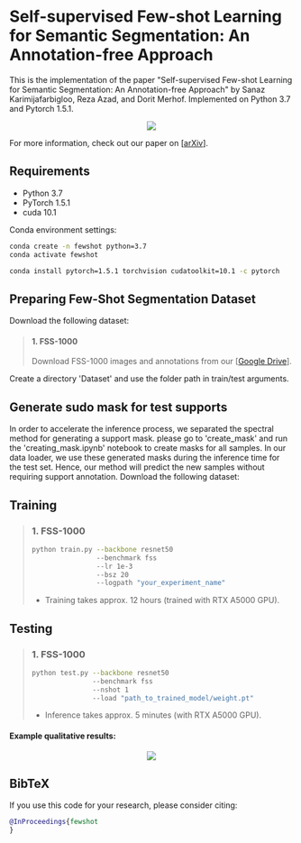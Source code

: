# Self-supervised Few-shot Learning for Semantic Segmentation: An Annotation-free Approach
This is the implementation of the paper "Self-supervised Few-shot Learning for Semantic Segmentation: An Annotation-free Approach" by Sanaz Karimijafarbigloo, Reza Azad, and Dorit Merhof. Implemented on Python 3.7 and Pytorch 1.5.1.

<p align="middle">
    <img src="data/git_visualize/architecture.png">
</p>

For more information, check out our paper on [[arXiv]()].

## Requirements

- Python 3.7
- PyTorch 1.5.1
- cuda 10.1

Conda environment settings:
```bash
conda create -n fewshot python=3.7
conda activate fewshot

conda install pytorch=1.5.1 torchvision cudatoolkit=10.1 -c pytorch
```
## Preparing Few-Shot Segmentation Dataset
Download the following dataset:

> #### 1. FSS-1000
> Download FSS-1000 images and annotations from our [[Google Drive](https://drive.google.com/file/d/1Fn-cUESMMF1pQy8Xff-vPQvXJdZoUlP3/view?usp=sharing)].

Create a directory 'Dataset' and use the folder path in train/test arguments. 


## Generate sudo mask for test supports
In order to accelerate the inference process, we separated the spectral method for generating a support mask. please go to 'create_mask' and run the 'creating_mask.ipynb' notebook to create masks for all samples. In our data loader, we use these generated masks during the inference time for the test set. Hence, our method will predict the new samples without requiring support annotation. 
Download the following dataset:


## Training

> ### 1. FSS-1000
> ```bash
> python train.py --backbone resnet50
>                 --benchmark fss 
>                 --lr 1e-3
>                 --bsz 20
>                 --logpath "your_experiment_name"
> ```
> * Training takes approx. 12 hours (trained with RTX A5000 GPU).

## Testing

> ### 1. FSS-1000
> ```bash
> python test.py --backbone resnet50
>                --benchmark fss 
>                --nshot 1
>                --load "path_to_trained_model/weight.pt"
> ```
> * Inference takes approx. 5 minutes (with RTX A5000 GPU).
#### Example qualitative results:

<p align="middle"> 
    <img src="data/git_visualize/vis_results.png">
</p>
   
## BibTeX
If you use this code for your research, please consider citing:
````BibTeX
@InProceedings{fewshot
}
````
